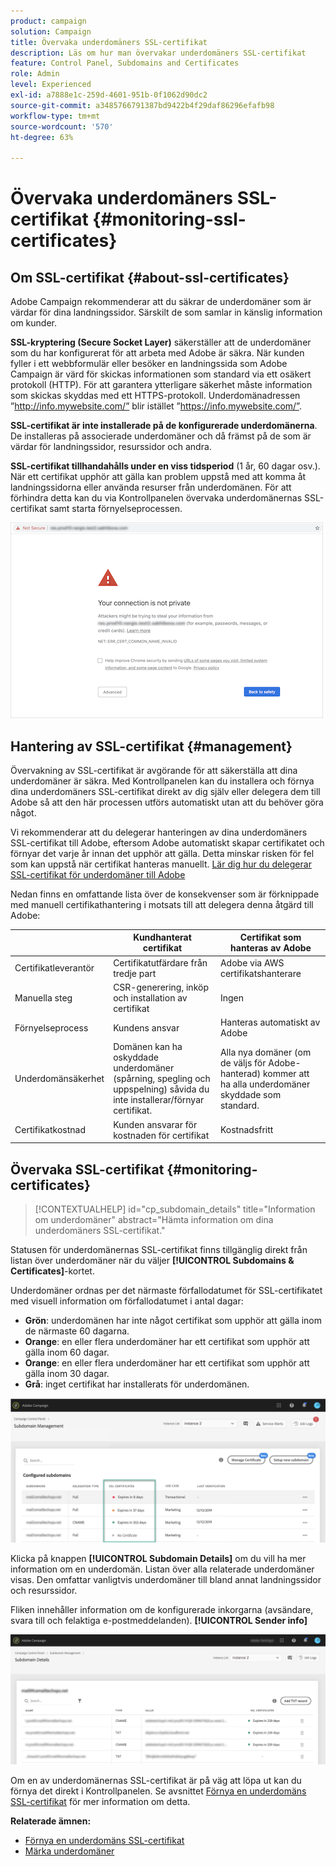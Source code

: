 ```yaml
---
product: campaign
solution: Campaign
title: Övervaka underdomäners SSL-certifikat
description: Läs om hur man övervakar underdomäners SSL-certifikat
feature: Control Panel, Subdomains and Certificates
role: Admin
level: Experienced
exl-id: a7888e1c-259d-4601-951b-0f1062d90dc2
source-git-commit: a3485766791387bd9422b4f29daf86296efafb98
workflow-type: tm+mt
source-wordcount: '570'
ht-degree: 63%

---
```


# Övervaka underdomäners SSL-certifikat {#monitoring-ssl-certificates}

## Om SSL-certifikat {#about-ssl-certificates}

Adobe Campaign rekommenderar att du säkrar de underdomäner som är värdar för dina landningssidor. Särskilt de som samlar in känslig information om kunder.

**SSL-kryptering (Secure Socket Layer)** säkerställer att de underdomäner som du har konfigurerat för att arbeta med Adobe är säkra. När kunden fyller i ett webbformulär eller besöker en landningssida som Adobe Campaign är värd för skickas informationen som standard via ett osäkert protokoll (HTTP). För att garantera ytterligare säkerhet måste information som skickas skyddas med ett HTTPS-protokoll. Underdomänadressen ”http://info.mywebsite.com/” blir istället ”https://info.mywebsite.com/”.

**SSL-certifikat är inte installerade på de konfigurerade underdomänerna**. De installeras på associerade underdomäner och då främst på de som är värdar för landningssidor, resurssidor och andra.

**SSL-certifikat tillhandahålls under en viss tidsperiod** (1 år, 60 dagar osv.). När ett certifikat upphör att gälla kan problem uppstå med att komma åt landningssidorna eller använda resurser från underdomänen. För att förhindra detta kan du via Kontrollpanelen övervaka underdomänernas SSL-certifikat samt starta förnyelseprocessen.

![](assets/no_certificate.png)

## Hantering av SSL-certifikat {#management}

Övervakning av SSL-certifikat är avgörande för att säkerställa att dina underdomäner är säkra. Med Kontrollpanelen kan du installera och förnya dina underdomäners SSL-certifikat direkt av dig själv eller delegera dem till Adobe så att den här processen utförs automatiskt utan att du behöver göra något.

Vi rekommenderar att du delegerar hanteringen av dina underdomäners SSL-certifikat till Adobe, eftersom Adobe automatiskt skapar certifikatet och förnyar det varje år innan det upphör att gälla. Detta minskar risken för fel som kan uppstå när certifikat hanteras manuellt. [Lär dig hur du delegerar SSL-certifikat för underdomäner till Adobe](delegate-ssl.md)

Nedan finns en omfattande lista över de konsekvenser som är förknippade med manuell certifikathantering i motsats till att delegera denna åtgärd till Adobe:

|       | Kundhanterat certifikat | Certifikat som hanteras av Adobe |
|  ---  |  ---  |  ---  |
| Certifikatleverantör | Certifikatutfärdare från tredje part | Adobe via AWS certifikatshanterare |
| Manuella steg | CSR-generering, inköp och installation av certifikat | Ingen |
| Förnyelseprocess | Kundens ansvar | Hanteras automatiskt av Adobe |
| Underdomänsäkerhet | Domänen kan ha oskyddade underdomäner (spårning, spegling och uppspelning) såvida du inte installerar/förnyar certifikat. | Alla nya domäner (om de väljs för Adobe-hanterad) kommer att ha alla underdomäner skyddade som standard. |
| Certifikatkostnad | Kunden ansvarar för kostnaden för certifikat | Kostnadsfritt |

## Övervaka SSL-certifikat  {#monitoring-certificates}

>[!CONTEXTUALHELP]
>id="cp_subdomain_details"
>title="Information om underdomäner"
>abstract="Hämta information om dina underdomäners SSL-certifikat."

Statusen för underdomänernas SSL-certifikat finns tillgänglig direkt från listan över underdomäner när du väljer **[!UICONTROL Subdomains & Certificates]**-kortet.

Underdomäner ordnas per det närmaste förfallodatumet för SSL-certifikatet med visuell information om förfallodatumet i antal dagar:

* **Grön**: underdomänen har inte något certifikat som upphör att gälla inom de närmaste 60 dagarna.
* **Orange**: en eller flera underdomäner har ett certifikat som upphör att gälla inom 60 dagar.
* **Orange**: en eller flera underdomäner har ett certifikat som upphör att gälla inom 30 dagar.
* **Grå**: inget certifikat har installerats för underdomänen.

![](assets/subdomains_list.png)

Klicka på knappen **[!UICONTROL Subdomain Details]** om du vill ha mer information om en underdomän.
Listan över alla relaterade underdomäner visas. Den omfattar vanligtvis underdomäner till bland annat landningssidor och resurssidor.

Fliken innehåller information om de konfigurerade inkorgarna (avsändare, svara till och felaktiga e-postmeddelanden). **[!UICONTROL Sender info]**

![](assets/subdomain_details.png)

Om en av underdomänernas SSL-certifikat är på väg att löpa ut kan du förnya det direkt i Kontrollpanelen. Se avsnittet [Förnya en underdomäns SSL-certifikat](../../subdomains-certificates/using/renewing-subdomain-certificate.md) för mer information om detta.

**Relaterade ämnen:**

* [Förnya en underdomäns SSL-certifikat](../../subdomains-certificates/using/renewing-subdomain-certificate.md)
* [Märka underdomäner](../../subdomains-certificates/using/subdomains-branding.md)
